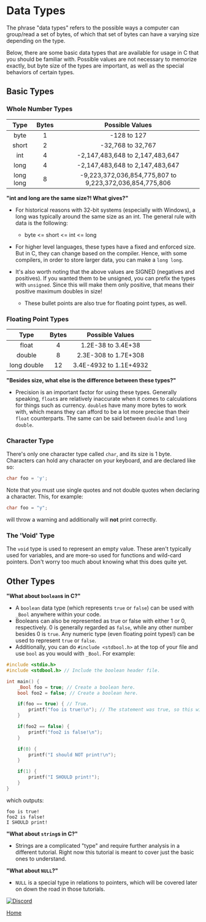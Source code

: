 # Data Types

The phrase "data types" refers to the possible ways a computer can group/read a set of bytes, of which that set of bytes can have a varying size depending on the type.

Below, there are some basic data types that are available for usage in C that you should be familiar with. Possible values are not necessary to memorize exactly, but byte size of the types are important, as well as the special behaviors of certain types.

## Basic Types

### Whole Number Types

Type | Bytes | Possible Values
:---: | :---: | :---:
byte | 1 | -128 to 127
short | 2 | -32,768 to 32,767
int | 4 | -2,147,483,648 to 2,147,483,647
long | 4 | -2,147,483,648 to 2,147,483,647
long long | 8 | -9,223,372,036,854,775,807 to 9,223,372,036,854,775,806

**"int and long are the same size?! What gives?"**
- For historical reasons with 32-bit systems (especially with Windows), a long was typically around the same size as an int. The general rule with data is the following:
    - byte <= short <= int <= long
- For higher level languages, these types have a fixed and enforced size. But in C, they can change based on the compiler. Hence, with some compilers, in order to store larger data, you can make a ``long long``.
- It's also worth noting that the above values are SIGNED (negatives and positives). If you wanted them to be unsigned, you can prefix the types with ``unsigned``. Since this will make them only positive, that means their positive maximum doubles in size!
    
    - These bullet points are also true for floating point types, as well.

### Floating Point Types

Type | Bytes | Possible Values
:---: | :---: | :---:
float | 4 | 1.2E-38 to 3.4E+38
double | 8 | 2.3E-308 to 1.7E+308
long double | 12 | 3.4E-4932 to 1.1E+4932

**"Besides size, what else is the difference between these types?"**
- Precision is an important factor for using these types. Generally speaking, ``float``s are relatively inaccurate when it comes to calculations for things such as currency. ``double``s have many more bytes to work with, which means they can afford to be a lot more precise than their ``float`` counterparts. The same can be said between ``double`` and ``long double``.

### Character Type
There's only one character type called ``char``, and its size is 1 byte. Characters can hold any character on your keyboard, and are declared like so:
```c
char foo = 'y';
```
Note that you must use single quotes and not double quotes when declaring a character. This, for example:
```c
char foo = "y";
```
will throw a warning and additionally will **not** print correctly.

### The 'Void' Type
The ``void`` type is used to represent an empty value. These aren't typically used for variables, and are more-so used for functions and wild-card pointers. Don't worry too much about knowing what this does quite yet.

## Other Types
**"What about ``boolean``s in C?"**
- A ``boolean`` data type (which represents ``true`` or ``false``) can be used with ``_Bool`` anywhere within your code.
- Booleans can also be represented as true or false with either 1 or 0, respectively. 0 is generally regarded as ``false``, while any other number besides 0 is ``true``. Any numeric type (even floating point types!) can be used to represent ``true`` or ``false``.
- Additionally, you can do ``#include <stdbool.h>`` at the top of your file and use ``bool`` as you would with ``_Bool``. For example:

```c
#include <stdio.h>
#include <stdbool.h> // Include the boolean header file.

int main() {
    _Bool foo = true; // Create a boolean here.
    bool foo2 = false; // Create a boolean here.

    if(foo == true) { // True.
        printf("foo is true!\n"); // The statement was true, so this will print.
    }

    if(foo2 == false) {
        printf("foo2 is false!\n");
    }

    if(0) {
        printf("I should NOT print!\n");
    }

    if(1) {
        printf("I SHOULD print!");
    }
}
```
which outputs:
```
foo is true!
foo2 is false!
I SHOULD print!
```

**"What about ``string``s in C?"**
- Strings are a complicated "type" and require further analysis in a different tutorial. Right now this tutorial is meant to cover just the basic ones to understand.

**"What about ``NULL``?"**
- ``NULL`` is a special type in relations to pointers, which will be covered later on down the road in those tutorials.

[![Discord](https://img.shields.io/discord/609993365832073217?color=7289da&label=discord)](https://discord.gg/Sw3npy4)

[Home](https://bvanseg.github.io)
